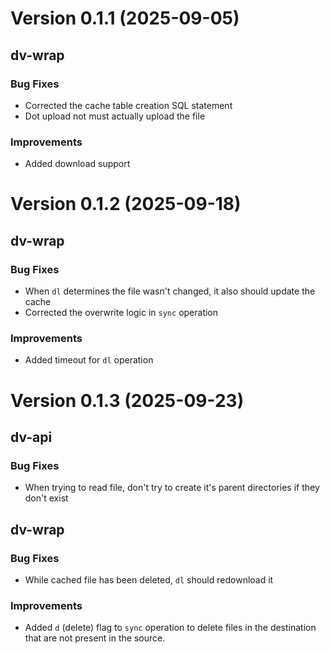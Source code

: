 # Version 0.1.1 (2025-09-05)

## dv-wrap

### Bug Fixes

- Corrected the cache table creation SQL statement
- Dot upload not must actually upload the file

### Improvements

- Added download support

# Version 0.1.2 (2025-09-18)

## dv-wrap

### Bug Fixes

- When `dl` determines the file wasn't changed, it also should update the cache
- Corrected the overwrite logic in `sync` operation

### Improvements

- Added timeout for `dl` operation

# Version 0.1.3 (2025-09-23)

## dv-api

### Bug Fixes

- When trying to read file, don't try to create it's parent directories if they don't exist

## dv-wrap

### Bug Fixes

- While cached file has been deleted, `dl` should redownload it

### Improvements

- Added `d` (delete) flag to `sync` operation to delete files in the destination that are not present in the source.
